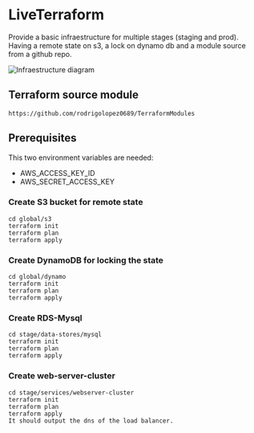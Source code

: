 # LiveTerraform
Provide a basic infraestructure for multiple stages (staging and prod). Having a remote state on s3, a lock on dynamo db and a module source from a github repo.

![Infraestructure diagram](https://s3.amazonaws.com/myimagesrl/Web+App+Reference+Architecture+(3).png)

## Terraform source module
```
https://github.com/rodrigolopez0689/TerraformModules
```

## Prerequisites

This two environment variables are needed:

* AWS_ACCESS_KEY_ID
* AWS_SECRET_ACCESS_KEY

### Create S3 bucket for remote state
```
cd global/s3
terraform init
terraform plan
terraform apply
```

### Create DynamoDB for locking the state
```
cd global/dynamo
terraform init
terraform plan
terraform apply
```

### Create RDS-Mysql
```
cd stage/data-stores/mysql
terraform init
terraform plan
terraform apply
```

### Create web-server-cluster
```
cd stage/services/webserver-cluster
terraform init
terraform plan
terraform apply
It should output the dns of the load balancer.
```
